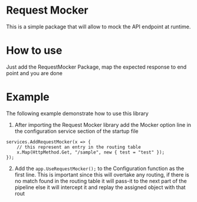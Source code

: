 # Request Mocker
This is a simple package that will allow to mock the API endpoint at runtime.

# How to use
Just add the RequestMocker Package, map the expected response to end point and you are done

# Example
The following example demonstrate  how to use this library
1) After importing the Request Mocker library add the Mocker option line in the configuration service section of the startup file
```
services.AddRequestMocker(x => {
    // this represent an entry in the routing table
	x.Map(HttpMethod.Get, "/sample", new { test = "test" });                  
});
```
2) Add the ``` app.UseRequestMocker(); ``` to the Configuration function as the first line. This is important since this will overtake any routing, if there is no match found in the routing table it will pass-it to the next part of the pipeline else it will intercept it and replay the assigned object with that rout

